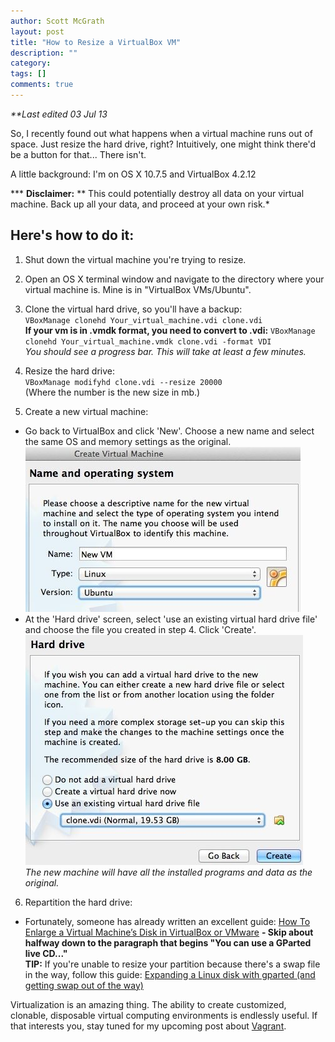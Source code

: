 ```yaml
---
author: Scott McGrath
layout: post
title: "How to Resize a VirtualBox VM"
description: ""
category:
tags: []
comments: true
---
```

_**Last edited 03 Jul 13_

So, I recently found out what happens when a virtual machine
runs out of space. Just resize the hard drive, right? Intuitively, one might
think there'd be a button for that... There isn't.   

A little background: I'm on OS X 10.7.5 and VirtualBox 4.2.12

*** __Disclaimer:__ ** This could potentially destroy all data on your virtual
machine. Back up all your data, and proceed at your own risk.*

Here's how to do it:  
--------------------

1. Shut down the virtual machine you're trying to resize.

2. Open an OS X terminal window and navigate to the directory where your virtual
machine is. Mine is in "VirtualBox VMs/Ubuntu".

3. Clone the virtual hard drive, so you'll have a backup:  
`VBoxManage clonehd Your_virtual_machine.vdi clone.vdi`  
__If your vm is in .vmdk format, you need to convert to .vdi:__
`VBoxManage clonehd Your_virtual_machine.vmdk clone.vdi -format VDI`   
_You should see a progress bar. This will take at least a few minutes._

4. Resize the hard drive:  
`VBoxManage modifyhd clone.vdi --resize 20000`   
(Where the number is the new size in mb.)

5. Create a new virtual machine:
+ Go back to VirtualBox and click 'New'. Choose a new name and select the same OS and memory settings as the original.
![screenshot 1](/images/2013-06-29-how-to-resize-a-virtualbox-vm/screenshot1.jpg)  
+ At the 'Hard drive' screen, select 'use an existing virtual hard drive file'
and choose the file you created in step 4. Click 'Create'.
![screenshot 2](/images/2013-06-29-how-to-resize-a-virtualbox-vm/screenshot2.jpg)    
_The new machine will have all the installed programs and data as the original._

6. Repartition the hard drive:
+ Fortunately, someone has
already written an excellent guide:
[How To Enlarge a Virtual Machine’s Disk in VirtualBox or VMware](http://www.howtogeek.com/124622/how-to-enlarge-a-virtual-machines-disk-in-virtualbox-or-vmware)
__- Skip about halfway down to the paragraph that begins "You can use a GParted live
CD..."__  
__TIP:__ If you're unable to resize your partition because there's a swap file in
the way, follow this guide:
[Expanding a Linux disk with gparted (and getting swap out of the way)](http://blog.mwpreston.net/2012/06/22/expanding-a-linux-disk-with-gparted-and-getting-swap-out-of-the-way/)

Virtualization is an amazing thing.
The ability to create customized, clonable, disposable virtual computing
environments is endlessly useful. If that interests you, stay tuned for my upcoming
post about [Vagrant](http://http://www.vagrantup.com/).
